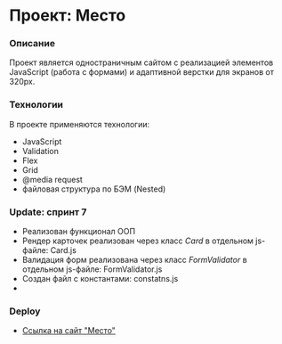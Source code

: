 # Проект: Место

### Описание

Проект является одностраничным сайтом с реализацией элементов JavaScript (работа с формами) и адаптивной верстки для экранов от 320px.

### Технологии

В проекте применяются технологии:

* JavaScript
* Validation
* Flex
* Grid
* @media request
* файловая структура по БЭМ (Nested)

### Update: спринт 7

* Реализован функционал ООП
* Рендер карточек реализован через класс *Card* в отдельном js-файле: Card.js
* Валидация форм реализована через класс *FormValidator* в отдельном js-файле: FormValidator.js
* Создан файл с константами: constatns.js
* 

### Deploy

* [Ссылка на сайт "Место"](https://fadinalexander.github.io/mesto/)
